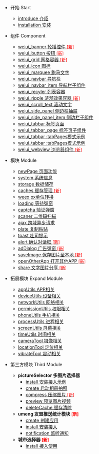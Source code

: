 - 开始 Start
    - [introduce 介绍](start/introduce)
    - [installation 安装](start/installation)
    
- 组件 Component
    - [weiui_banner 轮播控件 <font color="red" size="2">[新]</font>](component/weiui_banner)
    - [weiui_button 按钮 <font color="red" size="2">[新]</font>](component/weiui_button)
    - [weiui_grid 网格容器 <font color="red" size="2">[新]</font>](component/weiui_grid)
    - [weiui_icon 图标](component/weiui_icon)
    - [weiui_marquee 跑马文字](component/weiui_marquee)
    - [weiui_navbar 导航栏](component/weiui_navbar)
    - [weiui_navbar_item 导航栏子组件](component/weiui_navbar_item)
    - [weiui_recyler 列表容器](component/weiui_recyler)
    - [weiui_ripple 涟漪效果容器 <font color="red" size="2">[新]</font>](component/weiui_ripple)
    - [weiui_scroll_text 滚动文字](component/weiui_scroll_text)
    - [weiui_side_panel 侧边栏抽屉](component/weiui_side_panel)
    - [weiui_side_panel_item 侧边栏子组件](component/weiui_side_panel_item)
    - [weiui_tabbar 标签页面](component/weiui_tabbar)
    - [weiui_tabbar_page 标签页子组件](component/weiui_tabbar_page)
    - [weiui_tabbar :tabPages模式示例](component/weiui_tabbar2)
    - [weiui_tabbar :tabPages模式示例](component/weiui_tabbar3)
    - [weiui_webview 浏览器组件 <font color="red" size="2">[新]</font>](component/weiui_webview)
    
- 模块 Module
    - [newPage 页面功能](module/newPage)
    - [system 系统信息](module/system)
    - [storage 数据储存](module/storage)
    - [caches 缓存管理 <font color="red" size="2">[新]</font>](module/caches)
    - [weex px单位转换](module/weexpx)
    - [loading 等待弹窗](module/loading)
    - [captcha 验证弹窗](module/captcha)
    - [scaner 二维码扫描](module/scaner)
    - [ajax 跨域异步请求](module/ajax)
    - [plate 复制粘贴](module/plate)
    - [toast 吐司提示](module/toast)
    - [alert 确认对话框 <font color="red" size="2">[新]</font>](module/alert)
    - [adDialog 广告弹窗 <font color="red" size="2">[新]</font>](module/adDialog)
    - [saveImage 保存图片至本地 <font color="red" size="2">[新]</font>](module/saveImage)
    - [openOtherApp 打开其他APP <font color="red" size="2">[新]</font>](module/openOtherApp)
    - [share 文字图片分享 <font color="red" size="2">[新]</font>](module/share)
    
- 拓展模块 Expand Module
    - [appUtils APP相关](module/expand/appUtils)
    - [deviceUtils 设备相关](module/expand/deviceUtils)
    - [networkUtils 网络相关](module/expand/networkUtils)
    - [permissionUtils 权限相关](module/expand/permissionUtils)
    - [phoneUtils 手机相关](module/expand/phoneUtils)
    - [processUtils 进程相关](module/expand/processUtils)
    - [screenUtils 屏幕相关](module/expand/screenUtils)
    - [timeUtils 时间相关](module/expand/timeUtils)
    - [cameraTool 摄像相关](module/expand/cameraTool)
    - [locationTool 定位相关](module/expand/locationTool)
    - [vibrateTool 震动相关](module/expand/vibrateTool)

- 第三方模块 Third Module
    - <b>pictureSelector 多图片选择器</b>
        - [install 安装接入示例](module/third/pictureSelector/install)
        - [create 启动相册拍照](module/third/pictureSelector/create)
        - [compress 压缩图片 <font color="red" size="2">[新]</font>](module/third/pictureSelector/compress)
        - [preview 预览图片视频](module/third/pictureSelector/preview)
        - [deleteCache 缓存清除](module/third/pictureSelector/deleteCache)
    - <b>umeng 友盟推送统计模块 <font color="red" size="2">[新]</font></b>
        - [create 创建应用](module/third/umeng/create)
        - [install 安装接入](module/third/umeng/install)
        - [notification 监听通知](module/third/umeng/notification)
    - <b>城市选择器 <font color="red" size="2">[新]</font></b>
        - [install 接入使用](module/third/citypicker/install)

